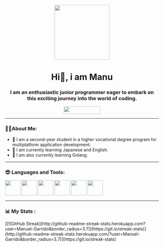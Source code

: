 <div align="center" id="header">
  <img src="https://media.giphy.com/media/wwg1suUiTbCY8H8vIA/giphy-downsized-large.gif" width="180" height="180" class="giphy-embed"/>
  <h1 align="center">Hi👋, i am Manu</h1>
  <h3 align="center">I am an enthusiastic junior programmer eager to embark on this exciting journey into the world of coding.</h3>
  <a href="https://www.linkedin.com/in/manuel-garrido-serrano-26aa2a281/"><img src="https://img.shields.io/badge/LinkedIn-0077B5?style=for-the-badge&logo=linkedin&logoColor=white" width="120" height="25"/></a>
  <hr/>
</div>
<div id="body">
  <h3><strong>👨&zwj;💻About Me:</strong></h3>
  <ul>
    <li>📝 I am a second-year student in a higher vocational degree program for multiplatform application development.</li>
    <li>💬 I am currently learning Japanese and English.</li>
    <li>🌱 I am also currently learning Golang.</li>
  </ul>
  <hr/>
</div>
<div id="body-language">
  <h3>😎 Languages and Tools:</h3>
  <img src="https://github.com/Manuel-Garrido/Manuel-Garrido/assets/123185085/d91bef72-a8d6-4046-8363-761847fbaa35" width="50" height="50"/>
  <img src="https://github.com/Manuel-Garrido/Manuel-Garrido/assets/123185085/b93ddeb5-735c-4d19-b094-bb1533ed2d8c" width="50" height="50"/>
  <img src="https://github.com/Manuel-Garrido/Manuel-Garrido/assets/123185085/b1d212f2-9788-4c20-b7ef-f6ab1a8c4e06" width="50" height="50"/>
  <img src="https://github.com/Manuel-Garrido/Manuel-Garrido/assets/123185085/2762a8a0-ebe6-4d34-a170-0c7c8c0f2448" width="50" height="50"/>
  <img src="https://github.com/Manuel-Garrido/Manuel-Garrido/assets/123185085/7c9118f2-0829-46c5-b88f-a2357f4b65f7" width="50" height="50"/>
  <img src="https://img.shields.io/badge/-Java-000?&logo=Java" width="50" height="50"/>
  <hr/>
</div>
<div id="stats">
  <h3>📊 My Stats :</h3>
</div>
[[![GitHub Streak](http://github-readme-streak-stats.herokuapp.com?user=Manuel-Garrido&border_radius=3.7)](https://git.io/streak-stats)](http://github-readme-streak-stats.herokuapp.com/?user=Manuel-Garrido&border_radius=3.7)](https://git.io/streak-stats)
<!--
**Manuel-Garrido/Manuel-Garrido** is a ✨ _special_ ✨ repository because its `README.md` (this file) appears on your GitHub profile.

Here are some ideas to get you started:

- 🔭 I’m currently working on ...
- 🌱 I’m currently learning ...
- 👯 I’m looking to collaborate on ...
- 🤔 I’m looking for help with ...
- 💬 Ask me about ...
- 📫 How to reach me: ...
- 😄 Pronouns: ...
- ⚡ Fun fact: ...
-->
